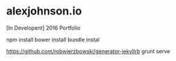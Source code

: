 # alexjohnson.io
[In Developent] 2016 Portfolio

npm install
bower install
bundle instal

https://github.com/robwierzbowski/generator-jekyllrb
grunt serve
